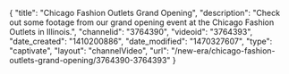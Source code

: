 {
    "title": "Chicago Fashion Outlets Grand Opening",
    "description": "Check out some footage from our grand opening event at the Chicago Fashion Outlets in Illinois.",
    "channelid": "3764390",
    "videoid": "3764393",
    "date_created": "1410200886",
    "date_modified": "1470327607",
    "type": "captivate",
    "layout": "channelVideo",
    "url": "\/new-era\/chicago-fashion-outlets-grand-opening\/3764390-3764393"
}